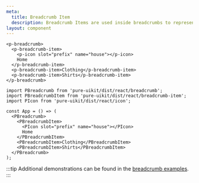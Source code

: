 ```yaml
---
meta:
  title: Breadcrumb Item
  description: Breadcrumb Items are used inside breadcrumbs to represent different links.
layout: component
---
```


```html:preview
<p-breadcrumb>
  <p-breadcrumb-item>
    <p-icon slot="prefix" name="house"></p-icon>
    Home
  </p-breadcrumb-item>
  <p-breadcrumb-item>Clothing</p-breadcrumb-item>
  <p-breadcrumb-item>Shirts</p-breadcrumb-item>
</p-breadcrumb>
```

```jsx:react
import PBreadcrumb from 'pure-uikit/dist/react/breadcrumb';
import PBreadcrumbItem from 'pure-uikit/dist/react/breadcrumb-item';
import PIcon from 'pure-uikit/dist/react/icon';

const App = () => (
  <PBreadcrumb>
    <PBreadcrumbItem>
      <PIcon slot="prefix" name="house"></PIcon>
      Home
    </PBreadcrumbItem>
    <PBreadcrumbItem>Clothing</PBreadcrumbItem>
    <PBreadcrumbItem>Shirts</PBreadcrumbItem>
  </PBreadcrumb>
);
```

:::tip
Additional demonstrations can be found in the [breadcrumb examples](/components/breadcrumb).
:::
